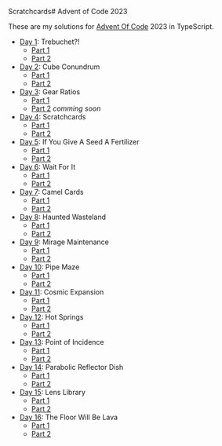 Scratchcards# Advent of Code 2023

These are my solutions for [Advent Of Code](https://adventofcode.com/) 2023 in TypeScript.

- [Day 1](https://adventofcode.com/2023/day/1): Trebuchet?!
  - [Part 1](https://github.com/Othamae/AdventOfCode_2023/blob/main/day1/part_1/Trebuchet.ts)
  - [Part 2](https://github.com/Othamae/AdventOfCode_2023/blob/main/day1/part_2/Trebuchet.ts)
- [Day 2](https://adventofcode.com/2023/day/2): Cube Conundrum
  - [Part 1](https://github.com/Othamae/AdventOfCode_2023/blob/main/day2/part_1/CubeConundrum.ts)
  - [Part 2](https://github.com/Othamae/AdventOfCode_2023/blob/main/day2/part_2/CubeConundrum.ts)
- [Day 3](https://adventofcode.com/2023/day/3): Gear Ratios
  - [Part 1](https://github.com/Othamae/AdventOfCode_2023/blob/main/day3/part_1/GearRatios.ts)
  - [Part 2]() *comming soon*
- [Day 4](https://adventofcode.com/2023/day/4): Scratchcards
  - [Part 1](https://github.com/Othamae/AdventOfCode_2023/blob/main/day4/part_1/Scratchcards.ts)
  - [Part 2](https://github.com/Othamae/AdventOfCode_2023/blob/main/day4/part_2/Scratchcards.ts)
- [Day 5](https://adventofcode.com/2023/day/5): If You Give A Seed A Fertilizer
  - [Part 1](https://github.com/Othamae/AdventOfCode_2023/blob/main/day5/part_1/Fertilizer.ts)
  - [Part 2](https://github.com/Othamae/AdventOfCode_2023/blob/main/day5/part_2/Fertilizer.ts)
- [Day 6](https://adventofcode.com/2023/day/6): Wait For It
  - [Part 1](https://github.com/Othamae/AdventOfCode_2023/blob/main/day6/part_1/WaitForIt.ts)
  - [Part 2](https://github.com/Othamae/AdventOfCode_2023/blob/main/day6/part_2/WaitForIt.ts)
- [Day 7](https://adventofcode.com/2023/day/7): Camel Cards
  - [Part 1](https://github.com/Othamae/AdventOfCode_2023/blob/main/day7/part_1/CamelCards.ts)
  - [Part 2](https://github.com/Othamae/AdventOfCode_2023/blob/main/day7/part_2/CamelCards.ts)
- [Day 8](https://adventofcode.com/2023/day/8): Haunted Wasteland
  - [Part 1](https://github.com/Othamae/AdventOfCode_2023/blob/main/day8/part_1/Wasteland.ts)
  - [Part 2](https://github.com/Othamae/AdventOfCode_2023/blob/main/day8/part_2/Wasteland.ts)
- [Day 9](https://adventofcode.com/2023/day/9): Mirage Maintenance
  - [Part 1](https://github.com/Othamae/AdventOfCode_2023/blob/main/day9/part_1/Mirage.ts)
  - [Part 2](https://github.com/Othamae/AdventOfCode_2023/blob/main/day9/part_2/Mirage.ts)
- [Day 10](https://adventofcode.com/2023/day/10): Pipe Maze
  - [Part 1](https://github.com/Othamae/AdventOfCode_2023/blob/main/day10/part_1/PipeMaze.ts)
  - [Part 2](https://github.com/Othamae/AdventOfCode_2023/blob/main/day10/part_2/PipeMaze.ts)
- [Day 11](https://adventofcode.com/2023/day/11): Cosmic Expansion
  - [Part 1](https://github.com/Othamae/AdventOfCode_2023/blob/main/day11/part_1/CosmicExp.ts)
  - [Part 2](https://github.com/Othamae/AdventOfCode_2023/blob/main/day11/part_2/CosmicExp.ts) 
- [Day 12](https://adventofcode.com/2023/day/12): Hot Springs
  - [Part 1](https://github.com/Othamae/AdventOfCode_2023/blob/main/day12/part_1/HotSprings.ts)
  - [Part 2](https://github.com/Othamae/AdventOfCode_2023/blob/main/day12/part_2/HotSprings.ts) 
- [Day 13](https://adventofcode.com/2023/day/13): Point of Incidence
  - [Part 1](https://github.com/Othamae/AdventOfCode_2023/blob/main/day13/part_1/Incidence.ts)
  - [Part 2](https://github.com/Othamae/AdventOfCode_2023/blob/main/day13/part_2/Incidence.ts)
- [Day 14](https://adventofcode.com/2023/day/14): Parabolic Reflector Dish
  - [Part 1](https://github.com/Othamae/AdventOfCode_2023/blob/main/day14/part_1/ParabolicReflector.ts)
  - [Part 2](https://github.com/Othamae/AdventOfCode_2023/blob/main/day14/part_2/ParabolicReflector.ts)
- [Day 15](https://adventofcode.com/2023/day/15): Lens Library
  - [Part 1](https://github.com/Othamae/AdventOfCode_2023/blob/main/day15/part_1/LensLibrary.ts)
  - [Part 2](https://github.com/Othamae/AdventOfCode_2023/blob/main/day15/part_2/LensLibrary.ts)
- [Day 16](https://adventofcode.com/2023/day/16): The Floor Will Be Lava
  - [Part 1](https://github.com/Othamae/AdventOfCode_2023/blob/main/day16/part_1/Lava.ts)
  - [Part 2](https://github.com/Othamae/AdventOfCode_2023/blob/main/day16/part_2/Lava.ts)
